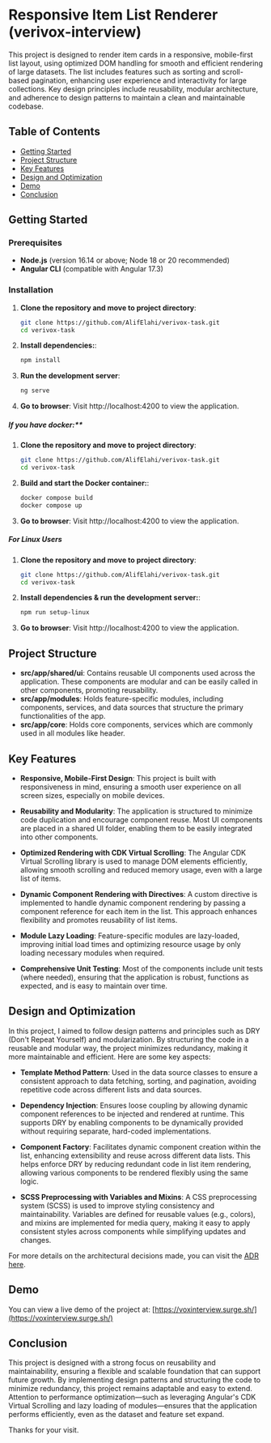 # Responsive Item List Renderer (verivox-interview)

This project is designed to render item cards in a responsive, mobile-first list layout, using optimized DOM handling for smooth and efficient rendering of large datasets. The list includes features such as sorting and scroll-based pagination, enhancing user experience and interactivity for large collections. Key design principles include reusability, modular architecture, and adherence to design patterns to maintain a clean and maintainable codebase.


## Table of Contents

- [Getting Started](#getting-started)
- [Project Structure](#project-structure)
- [Key Features](#key-features)
- [Design and Optimization](#design-and-optimization)
- [Demo](#demo)
- [Conclusion](#conclusion)

## Getting Started

### Prerequisites

- **Node.js** (version 16.14 or above; Node 18 or 20 recommended)
- **Angular CLI** (compatible with Angular 17.3)

### Installation

1. **Clone the repository and move to project directory**:
   ```bash
   git clone https://github.com/AlifElahi/verivox-task.git
   cd verivox-task
2. **Install dependencies:**:
   ```bash
   npm install
3. **Run the development server**:
   ```bash
   ng serve
4. **Go to browser**:
   Visit http://localhost:4200 to view the application.

##### If you have docker:**
1. **Clone the repository and move to project directory**:
   ```bash
   git clone https://github.com/AlifElahi/verivox-task.git
   cd verivox-task
2. **Build and start the Docker container:**:
   ```bash
   docker compose build
   docker compose up
4. **Go to browser**:
   Visit http://localhost:4200 to view the application.

##### For Linux Users

1. **Clone the repository and move to project directory**:
   ```bash
   git clone https://github.com/AlifElahi/verivox-task.git
   cd verivox-task
2. **Install dependencies & run the development server:**:
   ```bash
   npm run setup-linux
3. **Go to browser**:
   Visit http://localhost:4200 to view the application.


## Project Structure

- **src/app/shared/ui**: Contains reusable UI components used across the application. These components are modular and can be easily called in other components, promoting reusability.
- **src/app/modules**: Holds feature-specific modules, including components, services, and data sources that structure the primary functionalities of the app.
- **src/app/core**: Holds core components, services which are commonly used in all modules like header.

## Key Features

- **Responsive, Mobile-First Design**: This project is built with responsiveness in mind, ensuring a smooth user experience on all screen sizes, especially on mobile devices.
  
- **Reusability and Modularity**: The application is structured to minimize code duplication and encourage component reuse. Most UI components are placed in a shared UI folder, enabling them to be easily integrated into other components.
  
- **Optimized Rendering with CDK Virtual Scrolling**: The Angular CDK Virtual Scrolling library is used to manage DOM elements efficiently, allowing smooth scrolling and reduced memory usage, even with a large list of items.
  
- **Dynamic Component Rendering with Directives**: A custom directive is implemented to handle dynamic component rendering by passing a component reference for each item in the list. This approach enhances flexibility and promotes reusability of list items.

- **Module Lazy Loading**: Feature-specific modules are lazy-loaded, improving initial load times and optimizing resource usage by only loading necessary modules when required.

- **Comprehensive Unit Testing**: Most of the components include unit tests (where needed), ensuring that the application is robust, functions as expected, and is easy to maintain over time.

## Design and Optimization

In this project, I aimed to follow design patterns and principles such as DRY (Don't Repeat Yourself) and modularization. By structuring the code in a reusable and modular way, the project minimizes redundancy, making it more maintainable and efficient. Here are some key aspects:

- **Template Method Pattern**: Used in the data source classes to ensure a consistent approach to data fetching, sorting, and pagination, avoiding repetitive code across different lists and data sources.

- **Dependency Injection**: Ensures loose coupling by allowing dynamic component references to be injected and rendered at runtime. This supports DRY by enabling components to be dynamically provided without requiring separate, hard-coded implementations.

- **Component Factory**: Facilitates dynamic component creation within the list, enhancing extensibility and reuse across different data lists. This helps enforce DRY by reducing redundant code in list item rendering, allowing various components to be rendered flexibly using the same logic.

- **SCSS Preprocessing with Variables and Mixins**: A CSS preprocessing system (SCSS) is used to improve styling consistency and maintainability. Variables are defined for reusable values (e.g., colors), and mixins are implemented for media query, making it easy to apply consistent styles across components while simplifying updates and changes.

For more details on the architectural decisions made, you can visit the [ADR here](https://github.com/AlifElahi/verivox-task/blob/main/ADR.md).



## Demo

You can view a live demo of the project at: [https://voxinterview.surge.sh/](https://voxinterview.surge.sh/)

## Conclusion

This project is designed with a strong focus on reusability and maintainability, ensuring a flexible and scalable foundation that can support future growth. By implementing design patterns and structuring the code to minimize redundancy, this project remains adaptable and easy to extend. Attention to performance optimization—such as leveraging Angular's CDK Virtual Scrolling and lazy loading of modules—ensures that the application performs efficiently, even as the dataset and feature set expand.

Thanks for your visit.

